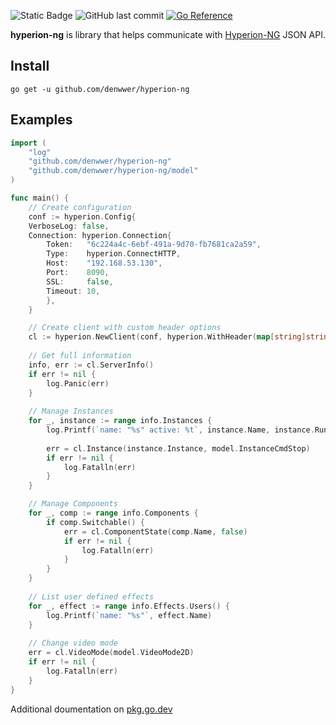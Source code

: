 ![Static Badge](https://img.shields.io/badge/go-1.23-027c9c)
![GitHub last commit](https://img.shields.io/github/last-commit/denwwer/hyperion-ng)
[![Go Reference](https://pkg.go.dev/badge/github.com/denwwer/hyperion-ng.svg)](https://pkg.go.dev/github.com/denwwer/hyperion-ng)

**hyperion-ng** is library that helps communicate with [Hyperion-NG](https://hyperion-project.org/) JSON API.

## Install
```
go get -u github.com/denwwer/hyperion-ng
```

## Examples
```go
import (
    "log"
    "github.com/denwwer/hyperion-ng"
    "github.com/denwwer/hyperion-ng/model"
)

func main() {
    // Create configuration
    conf := hyperion.Config{
    VerboseLog: false,
    Connection: hyperion.Connection{
        Token:   "6c224a4c-6ebf-491a-9d70-fb7681ca2a59",
        Type:    hyperion.ConnectHTTP,
        Host:    "192.168.53.130",
        Port:    8090,
        SSL:     false,
        Timeout: 10,
        },
    }

    // Create client with custom header options
    cl := hyperion.NewClient(conf, hyperion.WithHeader(map[string]string{"my-header": "value"}))
    
    // Get full information
    info, err := cl.ServerInfo()
    if err != nil {
        log.Panic(err)
    }
    
    // Manage Instances
    for _, instance := range info.Instances {
        log.Printf(`name: "%s" active: %t`, instance.Name, instance.Running)
    
        err = cl.Instance(instance.Instance, model.InstanceCmdStop)
        if err != nil {
            log.Fatalln(err)
        }
    }

    // Manage Components
    for _, comp := range info.Components {
        if comp.Switchable() {
            err = cl.ComponentState(comp.Name, false)
            if err != nil {
                log.Fatalln(err)
            }
        }
    }
    
    // List user defined effects
    for _, effect := range info.Effects.Users() {
        log.Printf(`name: "%s"`, effect.Name)
    }
    
    // Change video mode
    err = cl.VideoMode(model.VideoMode2D)
    if err != nil {
        log.Fatalln(err)
    }
}
```

Additional doumentation on [pkg.go.dev](https://pkg.go.dev/github.com/denwwer/hyperion-ng)
